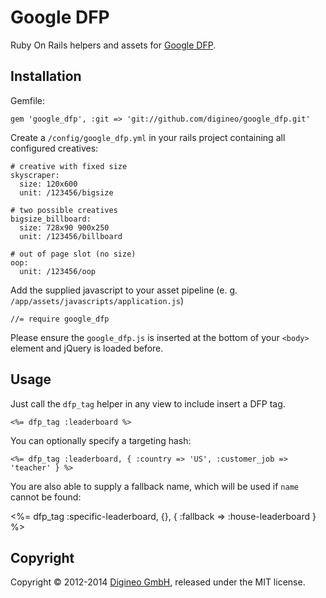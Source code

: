 Google DFP
==========

Ruby On Rails helpers and assets for [Google DFP](http://www.google.com/dfp/).


Installation
------------

Gemfile:

    gem 'google_dfp', :git => 'git://github.com/digineo/google_dfp.git'

Create a `/config/google_dfp.yml` in your rails project containing all configured creatives:

	# creative with fixed size
	skyscraper:
	  size: 120x600
	  unit: /123456/bigsize
	
	# two possible creatives
	bigsize_billboard:
	  size: 728x90 900x250
	  unit: /123456/billboard

	# out of page slot (no size)
	oop:
	  unit: /123456/oop

Add the supplied javascript to your asset pipeline (e. g. `/app/assets/javascripts/application.js`)

	//= require google_dfp

Please ensure the `google_dfp.js` is inserted at the bottom of your `<body>` element and jQuery is loaded before.


Usage
-----

Just call the `dfp_tag` helper in any view to include insert a DFP tag.

	<%= dfp_tag :leaderboard %>

You can optionally specify a targeting hash:

	<%= dfp_tag :leaderboard, { :country => 'US', :customer_job => 'teacher' } %>

You are also able to supply a fallback name, which will be used if `name` cannot be found:

  <%= dfp_tag :specific-leaderboard, {}, { :fallback => :house-leaderboard } %>

Copyright
---------

Copyright © 2012-2014 [Digineo GmbH](http://www.digineo.de/), released under the MIT license.

